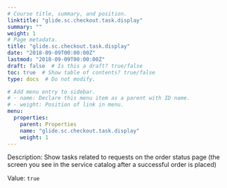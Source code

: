 ```yaml
---
# Course title, summary, and position.
linktitle: "glide.sc.checkout.task.display"
summary: ""
weight: 1
# Page metadata.
title: "glide.sc.checkout.task.display"
date: "2018-09-09T00:00:00Z"
lastmod: "2018-09-09T00:00:00Z"
draft: false  # Is this a draft? true/false
toc: true  # Show table of contents? true/false
type: docs  # Do not modify.

# Add menu entry to sidebar.
# - name: Declare this menu item as a parent with ID name.
# - weight: Position of link in menu.
menu:
  properties:
    parent: Properties
    name: "glide.sc.checkout.task.display"
    weight: 1
---
```


Description: Show tasks related to requests on the order status page (the screen you see in the service catalog after a successful order is placed)


Value: `true`